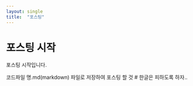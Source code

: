 ```yaml
---
layout: single
title:  "포스팅"
---
```


# 포스팅 시작

포스팅 시작입니다.

코드파일 명.md(markdown) 파일로 저장하여 포스팅 할 것 # 한글은 피하도록 하자..
